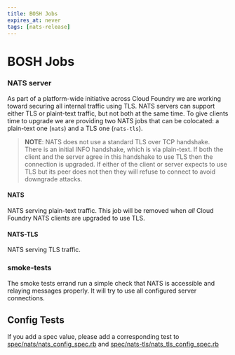 ```yaml
---
title: BOSH Jobs
expires_at: never
tags: [nats-release]
---
```


# BOSH Jobs

### NATS server

As part of a platform-wide initiative across Cloud Foundry we are working toward
securing all internal traffic using TLS. NATS servers can support either TLS or
plaint-text traffic, but not both at the same time.
To give clients time to upgrade we are providing two NATS jobs that can be
colocated: a plain-text one (`nats`) and a TLS one (`nats-tls`).

> **NOTE**: NATS does not use a standard TLS over TCP handshake. There is an
> initial INFO handshake, which is via plain-text.  If both the client and the
> server agree in this handshake to use TLS then the connection is upgraded. If
> either of the client or server expects to use TLS but its peer does not then
> they will refuse to connect to avoid downgrade attacks.

#### NATS

NATS serving plain-text traffic. This job will be removed when *all* Cloud
Foundry NATS clients are upgraded to use TLS.

#### NATS-TLS

NATS serving TLS traffic.

### smoke-tests

The smoke tests errand run a simple check that NATS is accessible and relaying
messages properly. It will try to use all configured server connections.

## Config Tests
If you add a spec value, please add a corresponding test to
[spec/nats/nats_config_spec.rb](../spec/nats/nats_config_spec.rb) and
[spec/nats-tls/nats_tls_config_spec.rb](../spec/nats-tls/nats_tls_config_spec.rb)

